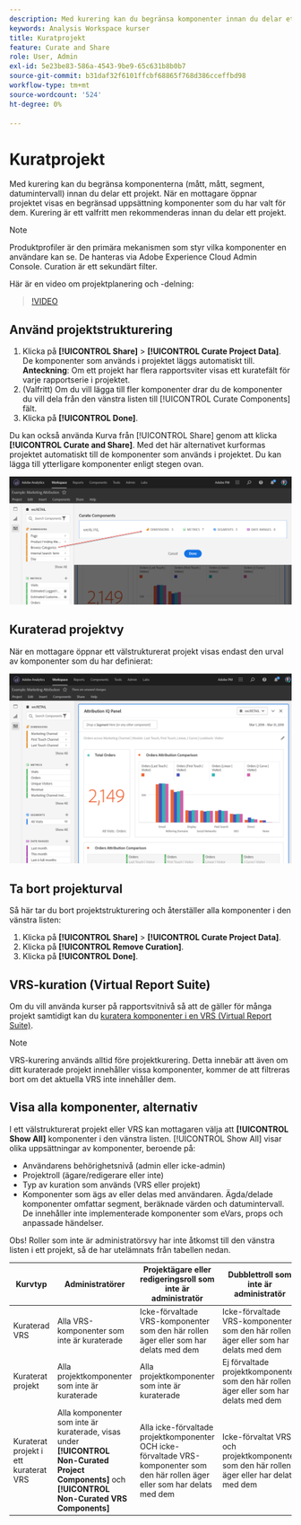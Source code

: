 ```yaml
---
description: Med kurering kan du begränsa komponenter innan du delar ett projekt.
keywords: Analysis Workspace kurser
title: Kuratprojekt
feature: Curate and Share
role: User, Admin
exl-id: 5e23be83-586a-4543-9be9-65c631b8b0b7
source-git-commit: b31daf32f6101ffcbf68865f768d386cceffbd98
workflow-type: tm+mt
source-wordcount: '524'
ht-degree: 0%

---
```


# Kuratprojekt

Med kurering kan du begränsa komponenterna (mått, mått, segment, datumintervall) innan du delar ett projekt. När en mottagare öppnar projektet visas en begränsad uppsättning komponenter som du har valt för dem. Kurering är ett valfritt men rekommenderas innan du delar ett projekt.

>[!NOTE]
> Produktprofiler är den primära mekanismen som styr vilka komponenter en användare kan se. De hanteras via Adobe Experience Cloud Admin Console. Curation är ett sekundärt filter.

Här är en video om projektplanering och -delning:

>[!VIDEO](https://video.tv.adobe.com/v/24711/?quality=12)

## Använd projektstrukturering

1. Klicka på **[!UICONTROL Share]** > **[!UICONTROL Curate Project Data]**.
De komponenter som används i projektet läggs automatiskt till.
   **Anteckning**: Om ett projekt har flera rapportsviter visas ett kuratefält för varje rapportserie i projektet.
1. (Valfritt) Om du vill lägga till fler komponenter drar du de komponenter du vill dela från den vänstra listen till [!UICONTROL Curate Components] fält.
1. Klicka på **[!UICONTROL Done]**.

Du kan också använda Kurva från [!UICONTROL Share] genom att klicka **[!UICONTROL Curate and Share]**. Med det här alternativet kurformas projektet automatiskt till de komponenter som används i projektet. Du kan lägga till ytterligare komponenter enligt stegen ovan.

![](assets/curation-field.png)

## Kuraterad projektvy

När en mottagare öppnar ett välstrukturerat projekt visas endast den urval av komponenter som du har definierat:

![](assets/curate-project.png)

## Ta bort projekturval

Så här tar du bort projektstrukturering och återställer alla komponenter i den vänstra listen:

1. Klicka på **[!UICONTROL Share]** > **[!UICONTROL Curate Project Data]**.
1. Klicka på **[!UICONTROL Remove Curation]**.
1. Klicka på **[!UICONTROL Done]**.

## VRS-kuration (Virtual Report Suite)

Om du vill använda kurser på rapportsvitnivå så att de gäller för många projekt samtidigt kan du [kuratera komponenter i en VRS (Virtual Report Suite)](https://experienceleague.adobe.com/docs/analytics/components/virtual-report-suites/vrs-components.html).

>[!NOTE]
> VRS-kurering används alltid före projektkurering. Detta innebär att även om ditt kuraterade projekt innehåller vissa komponenter, kommer de att filtreras bort om det aktuella VRS inte innehåller dem.

## Visa alla komponenter, alternativ

I ett välstrukturerat projekt eller VRS kan mottagaren välja att **[!UICONTROL Show All]** komponenter i den vänstra listen. [!UICONTROL Show All] visar olika uppsättningar av komponenter, beroende på:

* Användarens behörighetsnivå (admin eller icke-admin)
* Projektroll (ägare/redigerare eller inte)
* Typ av kuration som används (VRS eller projekt)
* Komponenter som ägs av eller delas med användaren. Ägda/delade komponenter omfattar segment, beräknade värden och datumintervall. De innehåller inte implementerade komponenter som eVars, props och anpassade händelser.

Obs! Roller som inte är administratörsvy har inte åtkomst till den vänstra listen i ett projekt, så de har utelämnats från tabellen nedan.

| Kurvtyp | Administratörer | Projektägare eller redigeringsroll som inte är administratör | Dubblettroll som inte är administratör |
|---|---|---|---|
| Kuraterad VRS | Alla VRS-komponenter som inte är kuraterade | Icke-förvaltade VRS-komponenter som den här rollen äger eller som har delats med dem | Icke-förvaltade VRS-komponenter som den här rollen äger eller som har delats med dem |
| Kuraterat projekt | Alla projektkomponenter som inte är kuraterade | Alla projektkomponenter som inte är kuraterade | Ej förvaltade projektkomponenter som den här rollen äger eller som har delats med dem |
| Kuraterat projekt i ett kuraterat VRS | Alla komponenter som inte är kuraterade, visas under **[!UICONTROL Non-Curated Project Components]** och **[!UICONTROL Non-Curated VRS Components]** | Alla icke-förvaltade projektkomponenter OCH icke-förvaltade VRS-komponenter som den här rollen äger eller som har delats med dem | Icke-förvaltat VRS och projektkomponenter som den här rollen äger eller har delats med dem |
